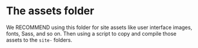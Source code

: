 # The assets folder

We RECOMMEND using this folder for site assets like user interface images, fonts, Sass, and so on. Then using a script to copy and compile those assets to the `site-` folders.
